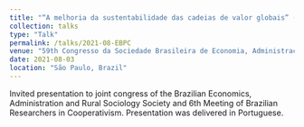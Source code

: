 ```yaml
---
title: "“A melhoria da sustentabilidade das cadeias de valor globais” (Improving the Sustainability of Global Value Chains)"
collection: talks
type: "Talk"
permalink: /talks/2021-08-EBPC
venue: "59th Congresso da Sociedade Brasileira de Economia, Administração e Sociologia Rural (SOBER) & 6th Econtro Brasileiro de Pesquisadores em Cooperativismo (EBPC)"
date: 2021-08-03
location: "São Paulo, Brazil"
---
```


Invited presentation to joint congress of the Brazilian Economics, Administration and Rural Sociology Society and 6th Meeting of Brazilian Researchers in Cooperativism. Presentation was delivered in Portuguese.
